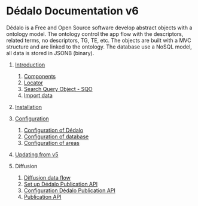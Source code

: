 # Dédalo Documentation v6

Dédalo is a Free and Open Source software develop abstract objects with a ontology model. The ontology control the app flow with the descriptors, related terms, no descriptors, TG, TE, etc. The objects are built with a MVC structure and are linked to the ontology. The database use a NoSQL model, all data is stored in JSONB (binary).

1. [Introduction](./core/introduction.md)

    1. [Components](./core/components/introduction.md)
    2. [Locator](./core/locator.md)
    3. [Search Query Object - SQO](./core/sqo.md)
    4. [Import data](./core/importing_data.md)

2. [Installation](./install/install.md#installation)

3. [Configuration](./config/configuration.md)

    1. [Configuration of Dédalo](./config/config.md)
    2. [Configuration of database](./config/config_db.md)
    3. [Configuration of areas](./config/config_areas.md)

4. [Updating from v5](./update/update_from_v5.md#update-v5-to-v6)

5. Diffusion

    1. [Diffusion data flow](./diffusion/diffusion_data_flow.md)
    2. [Set up Dédalo Publication API](./diffusion/publication_api/public_api_configuration.md)
    3. [Configuration Dédalo Publication API](./diffusion/publication_api/server_config_api.md)
    4. [Publication API](./diffusion/publication_api/publication_api.md)
